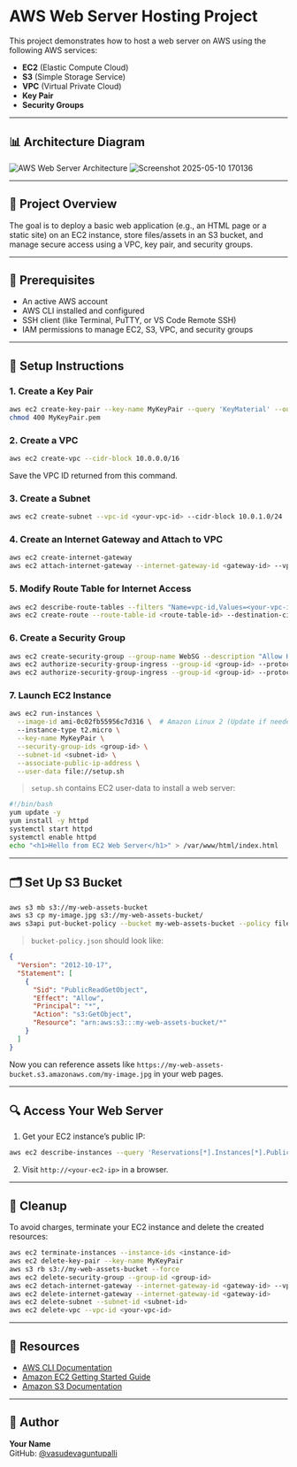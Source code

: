 # AWS Web Server Hosting Project

This project demonstrates how to host a web server on AWS using the following AWS services:
- **EC2** (Elastic Compute Cloud)
- **S3** (Simple Storage Service)
- **VPC** (Virtual Private Cloud)
- **Key Pair**
- **Security Groups**

---

## 📊 Architecture Diagram

![AWS Web Server Architecture](./A_2D_digital_diagram_illustrates_a_web_server_host.png)
![Screenshot 2025-05-10 170136](https://github.com/user-attachments/assets/44a6b296-3199-4202-8c22-47b0c1108500)

---

## 🚀 Project Overview

The goal is to deploy a basic web application (e.g., an HTML page or a static site) on an EC2 instance, store files/assets in an S3 bucket, and manage secure access using a VPC, key pair, and security groups.

---

## 🧰 Prerequisites

- An active AWS account
- AWS CLI installed and configured
- SSH client (like Terminal, PuTTY, or VS Code Remote SSH)
- IAM permissions to manage EC2, S3, VPC, and security groups

---

## 🔧 Setup Instructions

### 1. Create a Key Pair

```bash
aws ec2 create-key-pair --key-name MyKeyPair --query 'KeyMaterial' --output text > MyKeyPair.pem
chmod 400 MyKeyPair.pem
```

### 2. Create a VPC

```bash
aws ec2 create-vpc --cidr-block 10.0.0.0/16
```

Save the VPC ID returned from this command.

### 3. Create a Subnet

```bash
aws ec2 create-subnet --vpc-id <your-vpc-id> --cidr-block 10.0.1.0/24
```

### 4. Create an Internet Gateway and Attach to VPC

```bash
aws ec2 create-internet-gateway
aws ec2 attach-internet-gateway --internet-gateway-id <gateway-id> --vpc-id <your-vpc-id>
```

### 5. Modify Route Table for Internet Access

```bash
aws ec2 describe-route-tables --filters "Name=vpc-id,Values=<your-vpc-id>"
aws ec2 create-route --route-table-id <route-table-id> --destination-cidr-block 0.0.0.0/0 --gateway-id <gateway-id>
```

### 6. Create a Security Group

```bash
aws ec2 create-security-group --group-name WebSG --description "Allow HTTP and SSH" --vpc-id <your-vpc-id>
aws ec2 authorize-security-group-ingress --group-id <group-id> --protocol tcp --port 22 --cidr 0.0.0.0/0
aws ec2 authorize-security-group-ingress --group-id <group-id> --protocol tcp --port 80 --cidr 0.0.0.0/0
```

### 7. Launch EC2 Instance

```bash
aws ec2 run-instances \
  --image-id ami-0c02fb55956c7d316 \  # Amazon Linux 2 (Update if needed)
  --instance-type t2.micro \
  --key-name MyKeyPair \
  --security-group-ids <group-id> \
  --subnet-id <subnet-id> \
  --associate-public-ip-address \
  --user-data file://setup.sh
```

> `setup.sh` contains EC2 user-data to install a web server:

```bash
#!/bin/bash
yum update -y
yum install -y httpd
systemctl start httpd
systemctl enable httpd
echo "<h1>Hello from EC2 Web Server</h1>" > /var/www/html/index.html
```

---

## 🗂️ Set Up S3 Bucket

```bash
aws s3 mb s3://my-web-assets-bucket
aws s3 cp my-image.jpg s3://my-web-assets-bucket/
aws s3api put-bucket-policy --bucket my-web-assets-bucket --policy file://bucket-policy.json
```

> `bucket-policy.json` should look like:

```json
{
  "Version": "2012-10-17",
  "Statement": [
    {
      "Sid": "PublicReadGetObject",
      "Effect": "Allow",
      "Principal": "*",
      "Action": "s3:GetObject",
      "Resource": "arn:aws:s3:::my-web-assets-bucket/*"
    }
  ]
}
```

Now you can reference assets like `https://my-web-assets-bucket.s3.amazonaws.com/my-image.jpg` in your web pages.

---

## 🔍 Access Your Web Server

1. Get your EC2 instance’s public IP:

```bash
aws ec2 describe-instances --query 'Reservations[*].Instances[*].PublicIpAddress' --output text
```

2. Visit `http://<your-ec2-ip>` in a browser.

---

## 🧼 Cleanup

To avoid charges, terminate your EC2 instance and delete the created resources:

```bash
aws ec2 terminate-instances --instance-ids <instance-id>
aws ec2 delete-key-pair --key-name MyKeyPair
aws s3 rb s3://my-web-assets-bucket --force
aws ec2 delete-security-group --group-id <group-id>
aws ec2 detach-internet-gateway --internet-gateway-id <gateway-id> --vpc-id <your-vpc-id>
aws ec2 delete-internet-gateway --internet-gateway-id <gateway-id>
aws ec2 delete-subnet --subnet-id <subnet-id>
aws ec2 delete-vpc --vpc-id <your-vpc-id>
```

---

## 📎 Resources

- [AWS CLI Documentation](https://docs.aws.amazon.com/cli/latest/userguide/install-cliv2.html)
- [Amazon EC2 Getting Started Guide](https://docs.aws.amazon.com/AWSEC2/latest/UserGuide/EC2_GetStarted.html)
- [Amazon S3 Documentation](https://docs.aws.amazon.com/s3/)

---

## 🧠 Author

**Your Name**  
GitHub: [@vasudevaguntupalli](https://github.com/vasudevaguntupalli)
